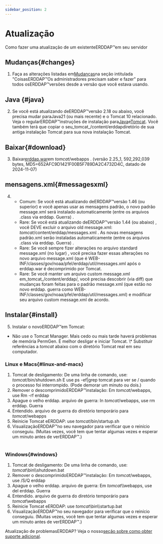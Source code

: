 ```yaml
---
sidebar_position: 2
---
```

# Atualização
Como fazer uma atualização de um existenteERDDAP™em seu servidor

## Mudanças{#changes} 
1. Faça as alterações listadas em[Mudanças](/changes)na seção intitulada "CoisasERDDAP™Os administradores precisam saber e fazer" para todos osERDDAP™versões desde a versão que você estava usando.
     
## Java {#java} 
2. Se você está atualizando deERDDAP™versão 2.18 ou abaixo, você precisa mudar paraJava21 (ou mais recente) e o Tomcat 10 relacionado. Veja o regularERDDAP™instruções de instalação para[Java](/docs/server-admin/deploy-install#java)e[Tomcat](/docs/server-admin/deploy-install#tomcat). Você também terá que copiar o seu_tomcat_/content/erddapdiretório de sua antiga instalação Tomcat para sua nova instalação Tomcat.

## Baixar{#download} 
3. Baixar[erddap.war](https://github.com/ERDDAP/erddap/releases/download/v2.25.1/erddap.war)em _tomcat_/webapps .
     (versão 2.25_1, 592,292,039 bytes, MD5=652AFC9D1421F00B5F789DA2C4732D4C, datado de 2024-11-07) 
     
## mensagens.xml{#messagesxml} 
4. 
    * Comum: Se você está atualizando deERDDAP™versão 1.46 (ou superior) e você apenas usar as mensagens padrão, o novo padrão message.xml será instalado automaticamente (entre os arquivos .class via erddap. Guerra) .
         
    * Rare: Se você está atualizando deERDDAP™versão 1.44 (ou abaixo) ,
você DEVE excluir o arquivo old message.xml:
        _tomcat_/content/erddap/messages.xml .
As novas mensagens padrão.xml serão instaladas automaticamente (entre os arquivos .class via erddap. Guerra) .
         
    * Rare: Se você sempre fizer alterações no arquivo standard message.xml (no lugar) ,
você precisa fazer essas alterações no novo arquivo message.xml (que é
WEB-INF/classes/gov/noaa/pfel/erddap/util/messages.xml após o erddap.war é decomprimido por Tomcat.
         
    * Rare: Se você manter um arquivo custom message.xml em_tomcat_/content/erddap/,
você precisa descobrir (via diff) que mudanças foram feitas para o padrão message.xml (que estão no novo erddap. guerra como
WEB-INF/classes/gov/noaa/pfel/erddap/util/messages.xml) e modificar seu arquivo custom message.xml de acordo.
         
## Instalar{#install} 
5. Instalar o novoERDDAP™em Tomcat:
* Não use o Tomcat Manager. Mais cedo ou mais tarde haverá problemas de memória PermGen. É melhor desligar e iniciar Tomcat.
\\* Substituir referências a _tomcat_ abaixo com o diretório Tomcat real em seu computador.
     
### Linux e Macs{#linux-and-macs} 
1. Tomcat de desligamento: De uma linha de comando, use: _tomcat_/bin/shutdown.sh
E use ps -ef|grep tomcat para ver se / quando o processo foi interrompido. (Pode demorar um minuto ou dois.) 
2. Remover o descomprimidoERDDAP™instalação: Em _tomcat_/webapps, use
Rm -rf erddap
3. Apague o velho erddap. arquivo de guerra: In _tomcat_/webapps, use rm erddap. Guerra
4. Entendido. arquivo de guerra do diretório temporário para _tomcat_/webapps
5. Reinicie Tomcat eERDDAP: use _tomcat_/bin/startup.sh
6. VisualizaçãoERDDAP™no seu navegador para verificar que o reinício conseguiu.
     (Muitas vezes, você tem que tentar algumas vezes e esperar um minuto antes de verERDDAP™.)   
             
### Windows{#windows} 
1. Tomcat de desligamento: De uma linha de comando, use: _tomcat_\bin\\\shutdown.bat
2. Remover o descomprimidoERDDAP™instalação: Em _tomcat_/webapps, use
/S/Q erddap
3. Apague o velho erddap. arquivo de guerra: Em _tomcat_\\\webapps, use del erddap. Guerra
4. Entendido. arquivo de guerra do diretório temporário para _tomcat_\\webapps
5. Reinicie Tomcat eERDDAP: use _tomcat_\bin\\\startup.bat
6. VisualizaçãoERDDAP™no seu navegador para verificar que o reinício conseguiu.
     (Muitas vezes, você tem que tentar algumas vezes e esperar um minuto antes de verERDDAP™.) 

Atualização de problemasERDDAP? Veja o nosso[seção sobre como obter suporte adicional](/docs/intro#support).
